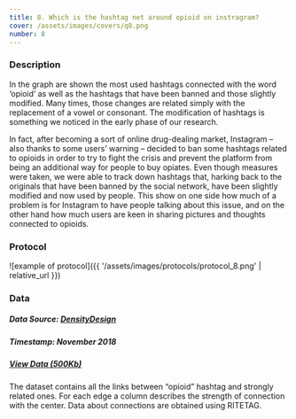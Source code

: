 ```yaml
---
title: 8. Which is the hashtag net around opioid on instragram?
cover: /assets/images/covers/q8.png
number: 8
---
```

### Description
In the graph are shown the most used hashtags connected with the word ‘opioid’ as well as the hashtags that have been banned and those slightly modified. Many times, those changes are related simply with the replacement of a vowel or consonant. The modification of hashtags is something we noticed in the early phase of our research.

In fact, after becoming a sort of online drug-dealing market, Instagram – also thanks to some users’ warning – decided to ban some hashtags related to opioids in order to try to fight the crisis and prevent the platform from being an additional way for people to buy opiates.
Even though measures were taken, we were able to track down hashtags that, harking back to the originals that have been banned by the social network, have been slightly modified and now used by people. This show on one side how much of a problem is for Instagram to have people talking about this issue, and on the other hand how much users are keen in sharing pictures and thoughts connected to opioids.


### Protocol
![example of protocol]({{ '/assets/images/protocols/protocol_8.png' | relative_url }})



### Data
##### Data Source: [DensityDesign](http://densitydesign.org/)
##### Timestamp: November 2018
##### [View Data (500Kb)](https://drive.google.com/file/d/1buo7jBVzlpJbYAbLFe1JQBR8XQRi-d8_/view?usp=sharing)
The dataset contains all the links between “opioid” hashtag and strongly related ones. For each edge a column describes the strength of connection with the center. Data about connections are obtained using RITETAG.
